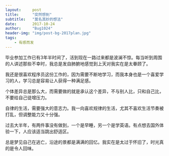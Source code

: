 ```yaml
---
layout:     post
title:      "突然想到"
subtitle:   "莫名其妙的想法"
date:       2017-10-24
author:     "Bug1024"
header-img: "img/post-bg-2017plan.jpg"
tags:
    - 有感而发
---
```


毕业参加工作已有3年半时间了，活到现在一路过来都是波澜不惊。每当听到周围的人讲述那些不幸时，我总是发自肺腑地感觉到上天对我实在是太眷顾了。

我还是很喜欢程序员这份工作的，因为需要不断地学习，而我本身也是一个喜爱学习的人，学习总是容易让人获得一种满足感。

个体差异总是那么大，而需要做的就是承认这个差异，不与别人比，只和自己比，不要给自己徒增压力。

自律的生活，需要强大的意志力。我一向喜欢规律的生活，尤其不喜欢生活节奏被打乱，但调整能力又十分强。

过去大半年，有两件事没有做到，一个是早睡，另一个是学英语。有点想去国外体验一下，人应该适当跳出舒适区。

总是梦见自己在逃亡，沿途的景都是满满的回忆。我实在是太过于怀旧了，时光真的是令人回味。

